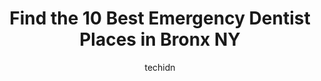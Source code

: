 ---
layout: ampstory
image: https://i0.wp.com/www.depkes.org/wp-content/uploads/2023/06/emergency-dentist-0-in-bronx-ny-1685780371.jpeg?resize=640,853
author: techidn
featured: false
description: Discover the impressive array of Emergency Dentist options in Bronx NY, where you can find 10 of the largest Emergency Dentist establishments in the area. From renowned classics to hidden ge
title: Find the 10 Best Emergency Dentist Places in Bronx NY
cover:
   title: Find the 10 Best Emergency Dentist Places in Bronx NY
   subtitle: Rickpate
   background: https://www.depkes.org/wp-content/uploads/2023/06/emergency-dentist-0-in-bronx-ny-1685780371.jpeg

pages: 
 - layout: thirds
   top: <h1>#1 Dental365</h1>
   bottom: "<p>Ive been going to this dentists office for a while now, and I have to say that Im really pleased with the service I receive there. One of the things I appreciate most </p>"
   background: https://www.depkes.org/wp-content/uploads/2023/06/emergency-dentist-1-in-bronx-ny-1685780372.jpeg
   backgroundblur: true
 - layout: thirds
   top: <h1>#2 Throgs Neck Dental</h1>
   bottom: "<p>Dr. Marks and Throgs neck dental is a 5 star experience. The front desk staff answers questions easily and accurately, and do a great job at understanding urgency of a si</p>"
   background: https://www.depkes.org/wp-content/uploads/2023/06/emergency-dentist-2-in-bronx-ny-1685780372.jpeg
   cta:
      link: https://www.depkes.org/blog/find-the-10-best-emergency-dentist-places-in-bronx-ny/
      text: Find the 10 Best Emergency Dentist Places in Bronx NY
 - layout: thirds
   top: <h1>#3 Glad Dental P.C.</h1>
   bottom: "<p>293 E 149th St, Bronx, NY 10451, United States</p>"
   background: https://www.depkes.org/wp-content/uploads/2023/06/emergency-dentist-3-in-bronx-ny-1685780373.jpeg
   cta:
      link: https://www.depkes.org/blog/find-the-10-best-emergency-dentist-places-in-bronx-ny/
      text: Find the 10 Best Emergency Dentist Places in Bronx NY
 - layout: thirds
   top: <h1>#4 Dental Oral Surgery</h1>
   bottom: "<p>3056 Third Ave, Bronx, NY 10451, United States</p>"
   background: https://images.unsplash.com/photo-1484589065579-248aad0d8b13?ixlib=rb-4.0.3&ixid=MnwxMjA3fDB8MHxwaG90by1wYWdlfHx8fGVufDB8fHx8&auto=format&fit=crop&w=640&h=853&q=80
   cta:
      link: https://www.depkes.org/blog/find-the-10-best-emergency-dentist-places-in-bronx-ny/
      text: Find the 10 Best Emergency Dentist Places in Bronx NY
 - layout: thirds
   top: <h1>#5 East Tremont Dental</h1>
   bottom: "<p>3875 E Tremont Ave, Bronx, NY 10465, United States</p>"
   background: https://images.unsplash.com/photo-1462556791646-c201b8241a94?ixlib=rb-4.0.3&ixid=MnwxMjA3fDB8MHxwaG90by1wYWdlfHx8fGVufDB8fHx8&auto=format&fit=crop&w=640&h=853&q=80
   cta:
      link: https://www.depkes.org/blog/find-the-10-best-emergency-dentist-places-in-bronx-ny/
      text: Find the 10 Best Emergency Dentist Places in Bronx NY
 - layout: thirds
   top: <h1>#6 BX Dental</h1>
   bottom: "<p>2466 Arthur Ave, Bronx, NY 10458, United States</p>"
   background: https://images.unsplash.com/photo-1553949345-eb786bb3f7ba?ixlib=rb-4.0.3&ixid=MnwxMjA3fDB8MHxwaG90by1wYWdlfHx8fGVufDB8fHx8&auto=format&fit=crop&w=640&h=853&q=80
   cta:
      link: https://www.depkes.org/blog/find-the-10-best-emergency-dentist-places-in-bronx-ny/
      text: Find the 10 Best Emergency Dentist Places in Bronx NY
 - layout: thirds
   top: <h1>#7 D & N Family Dental Care</h1>
   bottom: "<p>3207 Bainbridge Ave, Bronx, NY 10467, United States</p>"
   background: https://images.unsplash.com/photo-1615749413727-825b59a857b5?ixlib=rb-4.0.3&ixid=MnwxMjA3fDB8MHxwaG90by1wYWdlfHx8fGVufDB8fHx8&auto=format&fit=crop&w=640&h=853&q=80
   cta:
      link: https://www.depkes.org/blog/find-the-10-best-emergency-dentist-places-in-bronx-ny/
      text: Find the 10 Best Emergency Dentist Places in Bronx NY
 - layout: thirds
   middle: Continue reading...
   background: https://images.unsplash.com/photo-1561679660-d00ee1e0dc8e?ixlib=rb-4.0.3&ixid=MnwxMjA3fDB8MHxwaG90by1wYWdlfHx8fGVufDB8fHx8&auto=format&fit=crop&w=640&h=853&q=80
   cta:
      link: https://www.depkes.org/blog/find-the-10-best-emergency-dentist-places-in-bronx-ny/
      text: Find the 10 Best Emergency Dentist Places in Bronx NY
      
---